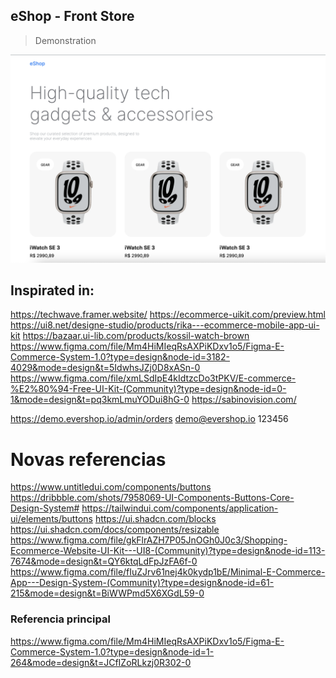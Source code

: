 ## eShop - Front Store

> Demonstration

![alt text](./demo.png)


## Inspirated in:
https://techwave.framer.website/
https://ecommerce-uikit.com/preview.html
https://ui8.net/designe-studio/products/rika---ecommerce-mobile-app-ui-kit
https://bazaar.ui-lib.com/products/kossil-watch-brown
https://www.figma.com/file/Mm4HiMIeqRsAXPiKDxv1o5/Figma-E-Commerce-System-1.0?type=design&node-id=3182-4029&mode=design&t=5IdwhsJZj0D8xASn-0
https://www.figma.com/file/xmLSdIpE4kIdtzcDo3tPKV/E-commerce-%E2%80%94-Free-UI-Kit-(Community)?type=design&node-id=0-1&mode=design&t=pq3kmLmuYODui8hG-0
https://sabinovision.com/

https://demo.evershop.io/admin/orders
demo@evershop.io
123456



# Novas referencias
https://www.untitledui.com/components/buttons
https://dribbble.com/shots/7958069-UI-Components-Buttons-Core-Design-System#
https://tailwindui.com/components/application-ui/elements/buttons
https://ui.shadcn.com/blocks
https://ui.shadcn.com/docs/components/resizable
https://www.figma.com/file/gkFlrAZH7P05JnOGh0J0c3/Shopping-Ecommerce-Website-UI-Kit---UI8-(Community)?type=design&node-id=113-7674&mode=design&t=QY6ktqLdFpJzFA6f-0
https://www.figma.com/file/fIuZJrv61nej4k0kydp1bE/Minimal-E-Commerce-App---Design-System-(Community)?type=design&node-id=61-215&mode=design&t=BiWWPmd5X6XGdL59-0

### Referencia principal
https://www.figma.com/file/Mm4HiMIeqRsAXPiKDxv1o5/Figma-E-Commerce-System-1.0?type=design&node-id=1-264&mode=design&t=JCfIZoRLkzj0R302-0